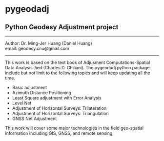 # pygeodadj
## Python Geodesy Adjustment project
<hr>
Author: Dr. Ming-Jer Huang (Daniel Huang) <br>
email: geodesy.cnu@gmail.com
<hr>
This work is based on the text book of Adjusment Computations-Spatial Data Analysis-5ed (Charles D. Ghiliani).
The pygeodadj python package include but not limit to the following topics and will keep updating all the time.

- Basic adjustment
- Azimuth Distance Positioning
- Least Square adjustment with Error Analysis
- Level Net
- Adjustment of Horizontal Surveys: Trilateration
- Adjustment of Horizontal Surveys: Triangulation
- GNSS Net Adjustment

This work will cover some major technologies in the field geo-spatial information including GIS, GNSS, and remote sensing.
